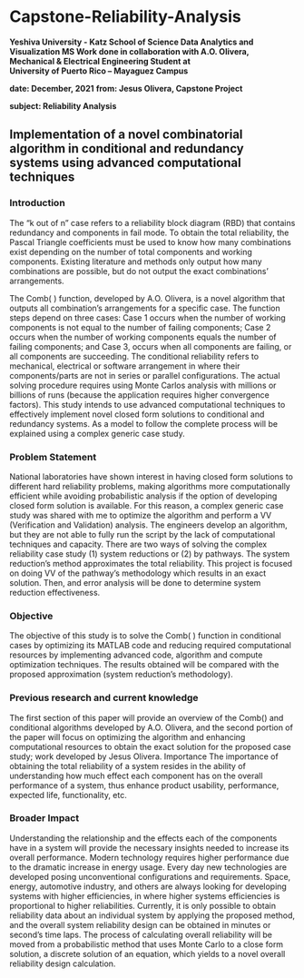 # Capstone-Reliability-Analysis
**Yeshiva University - Katz School of Science
Data Analytics and Visualization MS
Work done in collaboration with A.O. Olivera, 
Mechanical & Electrical Engineering Student at  
University of Puerto Rico – Mayaguez Campus**


**date:          December, 2021**
**from:         Jesus Olivera, Capstone Project**

**subject:    Reliability Analysis** 

## Implementation of a novel combinatorial algorithm in conditional and redundancy systems using advanced computational techniques

### Introduction
The “k out of n” case refers to a reliability block diagram (RBD) that contains redundancy and components in fail mode. To obtain the total reliability, the Pascal Triangle coefficients must be used to know how many combinations exist depending on the number of total components and working components. Existing literature and methods only output how many combinations are possible, but do not output the exact combinations’ arrangements.

The Comb( ) function, developed by A.O. Olivera, is a novel algorithm that outputs all combination’s arrangements for a specific case. The function steps depend on three cases: Case 1 occurs when the number of working components is not equal to the number of failing components; Case 2 occurs when the number of working components equals the number of failing components; and Case 3, occurs when all components are failing, or all components are succeeding. The conditional reliability refers to mechanical, electrical or software arrangement in where their components/parts are not in series or parallel configurations. The actual solving procedure requires using Monte Carlos analysis with millions or billions of runs (because the application requires higher convergence factors). This study intends to use advanced computational techniques to effectively implement novel closed form solutions to conditional and redundancy systems. As a model to follow the complete process will be explained using a complex generic case study. 

### Problem Statement
National laboratories have shown interest in having closed form solutions to different hard reliability problems, making algorithms more computationally efficient while avoiding probabilistic analysis if the option of developing closed form solution is available. For this reason, a complex generic case study was shared with me to optimize the algorithm and perform a VV (Verification and Validation) analysis. The engineers develop an algorithm, but they are not able to fully run the script by the lack of computational techniques and capacity. There are two ways of solving the complex reliability case study (1) system reductions or (2) by pathways. The system reduction’s method approximates the total reliability. This project is focused on doing VV of the pathway’s methodology which results in an exact solution. Then, and error analysis will be done to determine system reduction effectiveness. 

### Objective
The objective of this study is to solve the Comb( ) function in conditional cases by optimizing its MATLAB code and reducing required computational resources by implementing advanced code, algorithm and compute optimization techniques. The results obtained will be compared with the proposed approximation (system reduction’s methodology).    

### Previous research and current knowledge

The first section of this paper will provide an overview of the Comb() and conditional algorithms developed by A.O. Olivera, and the second portion of the paper will focus on optimizing the algorithm and enhancing computational resources to obtain the exact solution for the proposed case study; work developed by Jesus Olivera. 
Importance
The importance of obtaining the total reliability of a system resides in the ability of understanding how much effect each component has on the overall performance of a system, thus enhance product usability, performance, expected life, functionality, etc.

### Broader Impact
Understanding the relationship and the effects each of the components have in a system will provide the necessary insights needed to increase its overall performance. Modern technology requires higher performance due to the dramatic increase in energy usage. Every day new technologies are developed posing unconventional configurations and requirements. Space, energy, automotive industry, and others are always looking for developing systems with higher efficiencies, in where higher systems efficiencies is proportional to higher reliabilities. Currently, it is only possible to obtain reliability data about an individual system by applying the proposed method, and the overall system reliability design can be obtained in minutes or second’s time laps. The process of calculating overall reliability will be moved from a probabilistic method that uses Monte Carlo to a close form solution, a discrete solution of an equation, which yields to a novel overall reliability design calculation.

